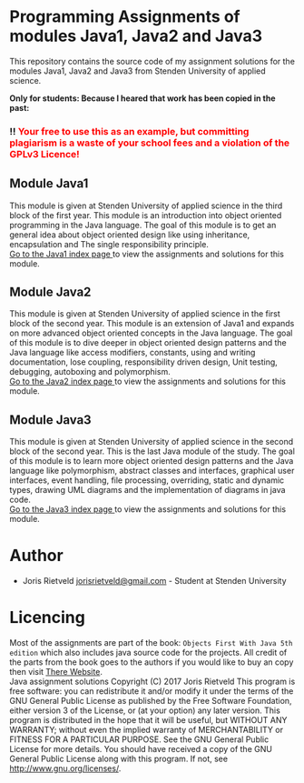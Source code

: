 # Programming Assignments of modules Java1, Java2 and Java3
This repository contains the source code of my assignment solutions for the modules Java1, Java2 and Java3 from
Stenden University of applied science.

**Only for students: Because I heared that work has been copied in the past:**
### :bangbang: <span style="color:red;">Your free to use this as an example, but committing plagiarism is a waste of your school fees and a violation of the GPLv3 Licence!</span>

## Module Java1
This module is given at Stenden University of applied science in the third block of the first year. This module
is an introduction into object oriented programming in the Java language. The goal of this module is to get an general
idea about object oriented design like using inheritance, encapsulation and The single responsibility principle.<br>
[Go to the Java1 index page ](Java1/README.md) to view the assignments and solutions for this module.

## Module Java2
This module is given at Stenden University of applied science in the first block of the second year. This module
is an extension of Java1 and expands on more advanced object oriented concepts in the Java language. The goal of 
this module is to dive deeper in object oriented design patterns and the Java language like access modifiers, constants,
using and writing documentation, lose coupling, responsibility driven design, Unit testing, debugging, autoboxing and
polymorphism.<br>
[Go to the Java2 index page ](Java2/README.md) to view the assignments and solutions for this module.

## Module Java3
This module is given at Stenden University of applied science in the second block of the second year. This is the last 
Java module of the study. The goal of this module is to learn more object oriented design patterns and the Java language
like polymorphism, abstract classes and interfaces, graphical user interfaces, event handling, file processing, overriding,
static and dynamic types, drawing UML diagrams and the implementation of diagrams in java code.<br>
[Go to the Java3 index page ](Java3/README.md) to view the assignments and solutions for this module.

# Author
 - Joris Rietveld <jorisrietveld@gmail.com> - Student at Stenden University

# Licencing
Most of the assignments are part of the book: `Objects First With Java 5th edition` which also includes java source 
code for the projects. All credit of the parts from the book goes to the authors if you would like to buy an copy then
visit [There Website](https://www.pearson.com/us/higher-education/program/Barnes-Objects-First-with-Java-A-Practical-Introduction-Using-Blue-J-6th-Edition/PGM333726.html).
<br>
Java assignment solutions Copyright (C) 2017 Joris Rietveld
This program is free software: you can redistribute it and/or modify it under the terms of the GNU General Public License as published by the Free Software Foundation, either version 3 of the License, or (at your option) any later version.
This program is distributed in the hope that it will be useful, but WITHOUT ANY WARRANTY; without even the implied warranty of MERCHANTABILITY or FITNESS FOR A PARTICULAR PURPOSE. See the GNU General Public License for more details.
You should have received a copy of the GNU General Public License along with this program. If not, see http://www.gnu.org/licenses/.
